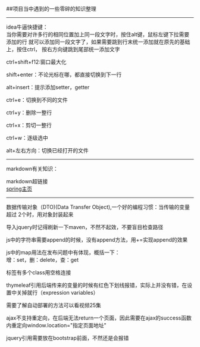 ##项目当中遇到的一些零碎的知识整理 

---
idea牛逼快捷键：  
当你需要对许多行的相同位置加上同一段文字时，按住alt键，鼠标左键下拉需要添加的行
就可以添加同一段文字了，如果需要跳到行末统一添加就在原先的基础上，按住ctrl，
按右方向键跳到尾部统一添加文字

ctrl+shift+f12:窗口最大化

shift+enter：不论光标在哪，都直接切换到下一行

alt+insert：提示添加setter，getter

ctrl+e：切换到不同的文件

ctrl+y：删除一整行

ctrl+x：剪切一整行

ctrl+w：逐级选中

alt+左右方向：切换已经打开的文件

---
markdown有关知识：

markdown超链接  
[spring主页](https://spring.io)

---
数据传输对象（DTO)(Data Transfer Object),一个好的编程习惯：当传输的变量超过
2个时，用对象封装起来

导入jquery时记得刷新一下maven，不然不起效，不要盲目检查路径

js中的字符串需要append的时候，没有append方法，用+=实现append的效果

js中的map用法在发布问题中有体现，概括一下：  
增：set，删：delete，查：get

标签有多个class用空格连接

thymeleaf引用后端传来的变量的时候有红色下划线报错，实际上并没有错，在设置中关掉就行（expression variables）

需要了解自动部署的方法可以看视频25集

ajax不支持重定向，在后端无法return一个页面，因此需要在ajax的success函数内重定向window.location="指定页面地址"

jquery引用需要放在bootstrap前面，不然还是会报错
